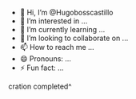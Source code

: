 - 👋 Hi, I’m @Hugobosscastillo
- 👀 I’m interested in ...
- 🌱 I’m currently learning ...
- 💞️ I’m looking to collaborate on ...
- 📫 How to reach me ...
- 😄 Pronouns: ...
- ⚡ Fun fact: ...

<!---
Hugobosscastillo/Hugobosscastillo is a ✨ special ✨ repository because its `README.md` (this file) appears on your GitHub profile.
You can click the Preview link to take a look at your changes.
--->
cration completed^
